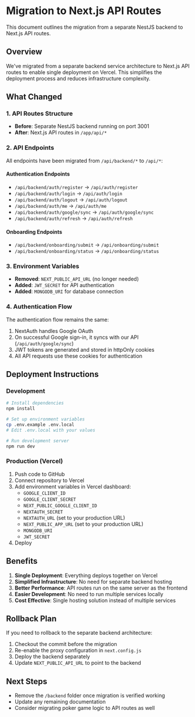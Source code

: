 # Migration to Next.js API Routes

This document outlines the migration from a separate NestJS backend to Next.js API routes.

## Overview

We've migrated from a separate backend service architecture to Next.js API routes to enable single deployment on Vercel. This simplifies the deployment process and reduces infrastructure complexity.

## What Changed

### 1. API Routes Structure
- **Before**: Separate NestJS backend running on port 3001
- **After**: Next.js API routes in `/app/api/*`

### 2. API Endpoints
All endpoints have been migrated from `/api/backend/*` to `/api/*`:

#### Authentication Endpoints
- `/api/backend/auth/register` → `/api/auth/register`
- `/api/backend/auth/login` → `/api/auth/login`
- `/api/backend/auth/logout` → `/api/auth/logout`
- `/api/backend/auth/me` → `/api/auth/me`
- `/api/backend/auth/google/sync` → `/api/auth/google/sync`
- `/api/backend/auth/refresh` → `/api/auth/refresh`

#### Onboarding Endpoints
- `/api/backend/onboarding/submit` → `/api/onboarding/submit`
- `/api/backend/onboarding/status` → `/api/onboarding/status`

### 3. Environment Variables
- **Removed**: `NEXT_PUBLIC_API_URL` (no longer needed)
- **Added**: `JWT_SECRET` for API authentication
- **Added**: `MONGODB_URI` for database connection

### 4. Authentication Flow
The authentication flow remains the same:
1. NextAuth handles Google OAuth
2. On successful Google sign-in, it syncs with our API (`/api/auth/google/sync`)
3. JWT tokens are generated and stored in httpOnly cookies
4. All API requests use these cookies for authentication

## Deployment Instructions

### Development
```bash
# Install dependencies
npm install

# Set up environment variables
cp .env.example .env.local
# Edit .env.local with your values

# Run development server
npm run dev
```

### Production (Vercel)
1. Push code to GitHub
2. Connect repository to Vercel
3. Add environment variables in Vercel dashboard:
   - `GOOGLE_CLIENT_ID`
   - `GOOGLE_CLIENT_SECRET`
   - `NEXT_PUBLIC_GOOGLE_CLIENT_ID`
   - `NEXTAUTH_SECRET`
   - `NEXTAUTH_URL` (set to your production URL)
   - `NEXT_PUBLIC_APP_URL` (set to your production URL)
   - `MONGODB_URI`
   - `JWT_SECRET`
4. Deploy

## Benefits
1. **Single Deployment**: Everything deploys together on Vercel
2. **Simplified Infrastructure**: No need for separate backend hosting
3. **Better Performance**: API routes run on the same server as the frontend
4. **Easier Development**: No need to run multiple services locally
5. **Cost Effective**: Single hosting solution instead of multiple services

## Rollback Plan
If you need to rollback to the separate backend architecture:
1. Checkout the commit before the migration
2. Re-enable the proxy configuration in `next.config.js`
3. Deploy the backend separately
4. Update `NEXT_PUBLIC_API_URL` to point to the backend

## Next Steps
- Remove the `/backend` folder once migration is verified working
- Update any remaining documentation
- Consider migrating poker game logic to API routes as well